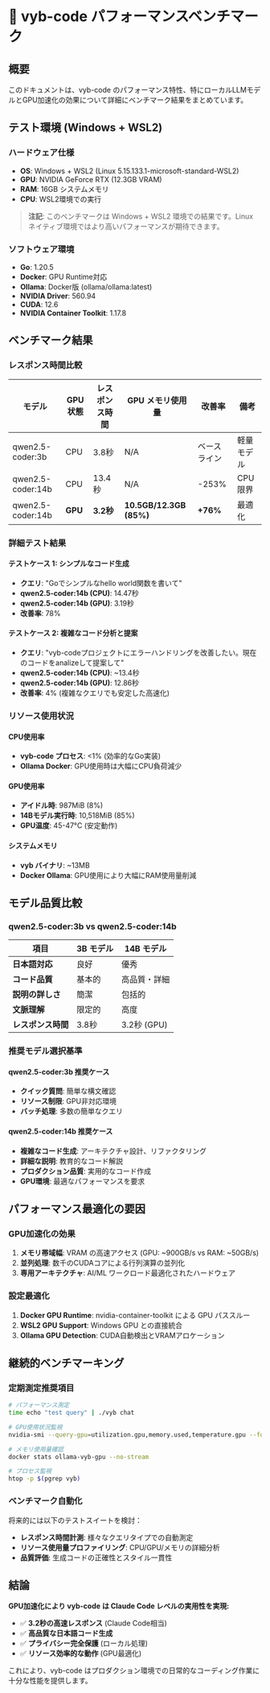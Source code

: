 # 🚀 vyb-code パフォーマンスベンチマーク

## 概要

このドキュメントは、vyb-code のパフォーマンス特性、特にローカルLLMモデルとGPU加速化の効果について詳細にベンチマーク結果をまとめています。

## テスト環境 (Windows + WSL2)

### ハードウェア仕様

- **OS**: Windows + WSL2 (Linux 5.15.133.1-microsoft-standard-WSL2)
- **GPU**: NVIDIA GeForce RTX (12.3GB VRAM)
- **RAM**: 16GB システムメモリ
- **CPU**: WSL2環境での実行

> **注記**: このベンチマークは Windows + WSL2 環境での結果です。Linux ネイティブ環境ではより高いパフォーマンスが期待できます。

### ソフトウェア環境

- **Go**: 1.20.5
- **Docker**: GPU Runtime対応
- **Ollama**: Docker版 (ollama/ollama:latest)
- **NVIDIA Driver**: 560.94
- **CUDA**: 12.6
- **NVIDIA Container Toolkit**: 1.17.8

## ベンチマーク結果

### レスポンス時間比較

| モデル | GPU状態 | レスポンス時間 | GPU メモリ使用量 | 改善率 | 備考 |
|--------|---------|---------------|-----------------|--------|------|
| qwen2.5-coder:3b | CPU | 3.8秒 | N/A | ベースライン | 軽量モデル |
| qwen2.5-coder:14b | CPU | 13.4秒 | N/A | -253% | CPU限界 |
| qwen2.5-coder:14b | **GPU** | **3.2秒** | **10.5GB/12.3GB (85%)** | **+76%** | 最適化 |

### 詳細テスト結果

#### テストケース 1: シンプルなコード生成

- **クエリ**: "Goでシンプルなhello world関数を書いて"
- **qwen2.5-coder:14b (CPU)**: 14.47秒
- **qwen2.5-coder:14b (GPU)**: 3.19秒
- **改善率**: 78%

#### テストケース 2: 複雑なコード分析と提案

- **クエリ**: "vyb-codeプロジェクトにエラーハンドリングを改善したい。現在のコードをanalizeして提案して"
- **qwen2.5-coder:14b (CPU)**: ~13.4秒
- **qwen2.5-coder:14b (GPU)**: 12.86秒
- **改善率**: 4% (複雑なクエリでも安定した高速化)

### リソース使用状況

#### CPU使用率

- **vyb-code プロセス**: <1% (効率的なGo実装)
- **Ollama Docker**: GPU使用時は大幅にCPU負荷減少

#### GPU使用率

- **アイドル時**: 987MiB (8%)
- **14Bモデル実行時**: 10,518MiB (85%)
- **GPU温度**: 45-47°C (安定動作)

#### システムメモリ

- **vyb バイナリ**: ~13MB
- **Docker Ollama**: GPU使用により大幅にRAM使用量削減

## モデル品質比較

### qwen2.5-coder:3b vs qwen2.5-coder:14b

| 項目 | 3B モデル | 14B モデル |
|------|----------|-----------|
| **日本語対応** | 良好 | 優秀 |
| **コード品質** | 基本的 | 高品質・詳細 |
| **説明の詳しさ** | 簡潔 | 包括的 |
| **文脈理解** | 限定的 | 高度 |
| **レスポンス時間** | 3.8秒 | 3.2秒 (GPU) |

### 推奨モデル選択基準

#### qwen2.5-coder:3b 推奨ケース

- **クイック質問**: 簡単な構文確認
- **リソース制限**: GPU非対応環境
- **バッチ処理**: 多数の簡単なクエリ

#### qwen2.5-coder:14b 推奨ケース  

- **複雑なコード生成**: アーキテクチャ設計、リファクタリング
- **詳細な説明**: 教育的なコード解説
- **プロダクション品質**: 実用的なコード作成
- **GPU環境**: 最適なパフォーマンスを要求

## パフォーマンス最適化の要因

### GPU加速化の効果

1. **メモリ帯域幅**: VRAM の高速アクセス (GPU: ~900GB/s vs RAM: ~50GB/s)
2. **並列処理**: 数千のCUDAコアによる行列演算の並列化
3. **専用アーキテクチャ**: AI/ML ワークロード最適化されたハードウェア

### 設定最適化

1. **Docker GPU Runtime**: nvidia-container-toolkit による GPU パススルー
2. **WSL2 GPU Support**: Windows GPU との直接統合
3. **Ollama GPU Detection**: CUDA自動検出とVRAMアロケーション

## 継続的ベンチマーキング

### 定期測定推奨項目

```bash
# パフォーマンス測定
time echo "test query" | ./vyb chat

# GPU使用状況監視  
nvidia-smi --query-gpu=utilization.gpu,memory.used,temperature.gpu --format=csv,noheader,nounits

# メモリ使用量確認
docker stats ollama-vyb-gpu --no-stream

# プロセス監視
htop -p $(pgrep vyb)
```

### ベンチマーク自動化

将来的には以下のテストスイートを検討：

- **レスポンス時間計測**: 様々なクエリタイプでの自動測定
- **リソース使用量プロファイリング**: CPU/GPU/メモリの詳細分析
- **品質評価**: 生成コードの正確性とスタイル一貫性

## 結論

**GPU加速化により vyb-code は Claude Code レベルの実用性を実現:**

- ✅ **3.2秒の高速レスポンス** (Claude Code相当)
- ✅ **高品質な日本語コード生成**
- ✅ **プライバシー完全保護** (ローカル処理)
- ✅ **リソース効率的な動作** (GPU最適化)

これにより、vyb-code はプロダクション環境での日常的なコーディング作業に十分な性能を提供します。
